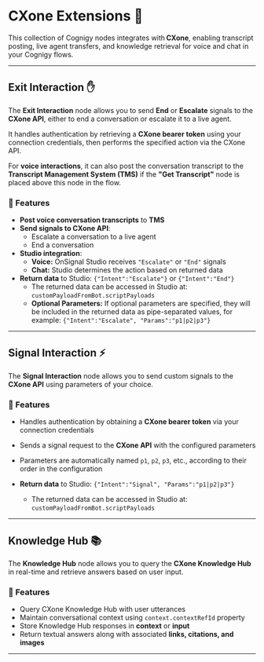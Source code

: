 # CXone Extensions 🚀

This collection of Cognigy nodes integrates with **CXone**, enabling transcript posting, live agent transfers, and knowledge retrieval for voice and chat in your Cognigy flows.

---

## Exit Interaction ✋

The **Exit Interaction** node allows you to send **End** or **Escalate** signals to the **CXone API**, either to end a conversation or escalate it to a live agent.

It handles authentication by retrieving a **CXone bearer token** using your connection credentials, then performs the specified action via the CXone API.

For **voice interactions**, it can also post the conversation transcript to the **Transcript Management System (TMS)** if the **"Get Transcript"** node is placed above this node in the flow.

### 🧩 Features

- **Post voice conversation transcripts** to **TMS**
- **Send signals to CXone API**:
  - Escalate a conversation to a live agent
  - End a conversation
- **Studio integration**:
  - **Voice:** OnSignal Studio receives `"Escalate"` or `"End"` signals
  - **Chat:** Studio determines the action based on returned data
- **Return data** to Studio: `{"Intent":"Escalate"}` or `{"Intent":"End"}`
  - The returned data can be accessed in Studio at: `customPayloadFromBot.scriptPayloads`
  - **Optional Parameters:** If optional parameters are specified, they will be included in the returned data as pipe-separated values, for example: `{"Intent":"Escalate", "Params":"p1|p2|p3"}`

---

## Signal Interaction ⚡

The **Signal Interaction** node allows you to send custom signals to the **CXone API** using parameters of your choice.

### 🧩 Features

- Handles authentication by obtaining a **CXone bearer token** via your connection credentials
- Sends a signal request to the **CXone API** with the configured parameters
- Parameters are automatically named `p1`, `p2`, `p3`, etc., according to their order in the configuration

- **Return data** to Studio: `{"Intent":"Signal", "Params":"p1|p2|p3"}`
  - The returned data can be accessed in Studio at: `customPayloadFromBot.scriptPayloads`

---

## Knowledge Hub 📚

The **Knowledge Hub** node allows you to query the **CXone Knowledge Hub** in real-time and retrieve answers based on user input.

### 🧩 Features

- Query CXone Knowledge Hub with user utterances
- Maintain conversational context using `context.contextRefId` property
- Store Knowledge Hub responses in **context** or **input**
- Return textual answers along with associated **links, citations, and images**

---